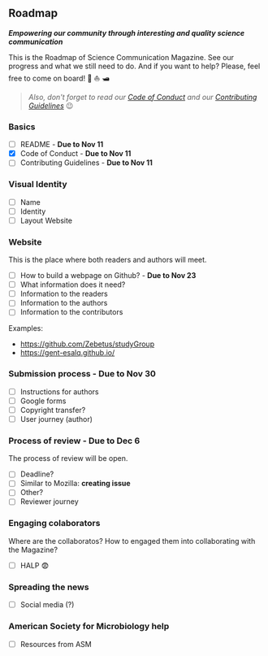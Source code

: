 ## Roadmap
_**Empowering our community through interesting and quality science communication**_

This is the Roadmap of Science Communication Magazine. See our progress and what we still need to do. And if you want to help? Please, feel free to come on board! :ship: :boat: :motor_boat:

>*Also, don't forget to read our [Code of Conduct](CODE_OF_CONDUCT.md) and our [Contributing Guidelines](CONTRIBUTING.md)* :wink:

### Basics 
- [ ] README - **Due to Nov 11**
- [X] Code of Conduct - **Due to Nov 11**
- [ ] Contributing Guidelines - **Due to Nov 11**

### Visual Identity
- [ ] Name
- [ ] Identity
- [ ] Layout Website

### Website 
This is the place where both readers and authors will meet.
- [ ] How to build a webpage on Github? - **Due to Nov 23**
- [ ] What information does it need?
- [ ] Information to the readers
- [ ] Information to the authors
- [ ] Information to the contributors

Examples: 
- https://github.com/Zebetus/studyGroup
- https://gent-esalq.github.io/

### Submission process - **Due to Nov 30**
- [ ] Instructions for authors
- [ ] Google forms
- [ ] Copyright transfer?  
- [ ] User journey (author)

### Process of review - **Due to Dec 6**
The process of review will be open.
- [ ] Deadline?
- [ ] Similar to Mozilla: **creating issue**
- [ ] Other?
- [ ] Reviewer journey

### Engaging colaborators 
Where are the collaboratos? How to engaged them into collaborating with the Magazine?
- [ ] HALP :fearful: 

### Spreading the news
- [ ] Social media (?)

### American Society for Microbiology help
- [ ] Resources from ASM
